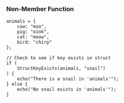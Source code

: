 ### Non-Member Function

```luceescript+trycf
animals = {
	cow: "moo",
	pig: "oink",
	cat: "meow",
	bird: "chirp"
};

// Check to see if key exists in struct
if (
	StructKeyExists(animals, "snail")
) {
	echo("There is a snail in 'animals'");
} else {
	echo("No snail exists in 'animals'");
}
```
